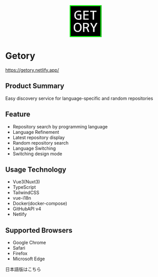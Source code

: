 <div align="center"><img src="src/public/favicon.png" width="100" height="100"></div>

# Getory
https://getory.netlify.app/

## Product Summary
Easy discovery service for language-specific and random repositories

## Feature
- Repository search by programming language
- Language Refinement
- Latest repository display
- Random repository search
- Language Switching
- Switching design mode

## Usage Technology
- Vue3(Nuxt3)
- TypeScript
- TailwindCSS
- vue-i18n
- Docker(docker-compose)
- GitHubAPI v4
- Netlify

## Supported Browsers
- Google Chrome
- Safari
- Firefox
- Microsoft Edge

日本語版はこちら